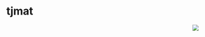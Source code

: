 # tjmat
<a href="https://discord.com/users/484318483258015754">
  <img src="https://lanyard-profile-readme.vercel.app/api/484318483258015754" align="right" />
</a>
